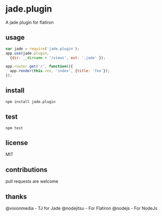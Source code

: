 # jade.plugin

A jade plugin for flatiron

## usage

``` javascript
var jade = require('jade.plugin');
app.use(jade.plugin, 
  {dir: __dirname + '/views', ext: '.jade' });

app.router.get('/', function(){
  app.render(this.res, 'index', {title: 'foo'});
});
```

## install

``` sh
npm install jade.plugin
```

## test

```
npm test
```

## license

MIT

## contributions

pull requests are welcome

## thanks

@visionmedia - TJ for Jade
@nodejitsu - For Flatiron
@nodejs - For NodeJs

